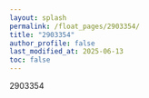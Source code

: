 ```yaml
---
layout: splash
permalink: /float_pages/2903354/
title: "2903354"
author_profile: false
last_modified_at: 2025-06-13
toc: false
---
```

 
2903354
